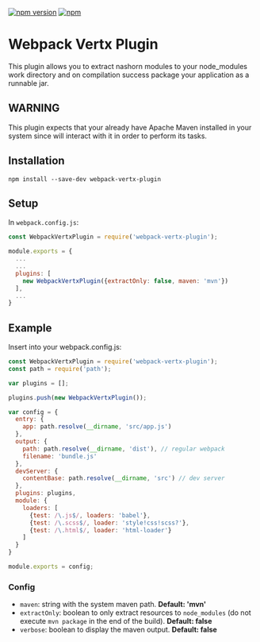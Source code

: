 [![npm version](https://badge.fury.io/js/webpack-vertx-plugin.svg)](https://badge.fury.io/js/webpack-vertx-plugin)
[![npm](https://img.shields.io/npm/dm/webpack-vertx-plugin.svg)]()

# Webpack Vertx Plugin

This plugin allows you to extract nashorn modules to your node_modules work directory and on compilation success package
your application as a runnable jar.
 
## WARNING

This plugin expects that your already have Apache Maven installed in your system since will interact with it in order to
perform its tasks.

## Installation

`npm install --save-dev webpack-vertx-plugin`

## Setup
In `webpack.config.js`:

```js
const WebpackVertxPlugin = require('webpack-vertx-plugin');

module.exports = {
  ...
  ...
  plugins: [
    new WebpackVertxPlugin({extractOnly: false, maven: 'mvn'})
  ],
  ...
}
```

## Example

Insert into your webpack.config.js:

```js
const WebpackVertxPlugin = require('webpack-vertx-plugin');
const path = require('path');

var plugins = [];

plugins.push(new WebpackVertxPlugin());

var config = {
  entry: {
    app: path.resolve(__dirname, 'src/app.js')
  },
  output: {
    path: path.resolve(__dirname, 'dist'), // regular webpack
    filename: 'bundle.js'
  },
  devServer: {
    contentBase: path.resolve(__dirname, 'src') // dev server
  },
  plugins: plugins,
  module: {
    loaders: [
      {test: /\.js$/, loaders: 'babel'},
      {test: /\.scss$/, loader: 'style!css!scss?'},
      {test: /\.html$/, loader: 'html-loader'}
    ]
  }
}

module.exports = config;

```

### Config
* `maven`: string with the system maven path. **Default: 'mvn'**
* `extractOnly`: boolean to only extract resources to `node_modules` (do not execute `mvn package` in the end of the build). **Default: false**
* `verbose`: boolean to display the maven output. **Default: false**

